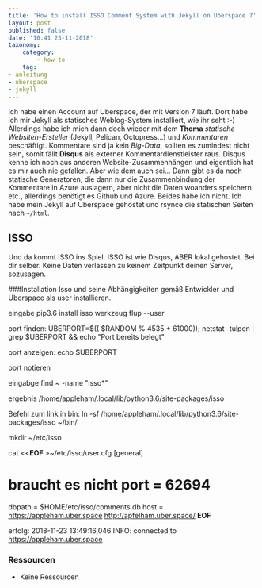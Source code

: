 ```yaml
---
title: 'How to install ISSO Comment System with Jekyll on Uberspace 7'
layout: post
published: false
date: '10:41 23-11-2018'
taxonomy:
    category:
        - how-to
    tag:
- anleitung
- uberspace
- jekyll
---
```


Ich habe einen Account auf Uberspace, der mit Version 7 läuft. Dort habe ich mir Jekyll als statisches Weblog-System installiert, wie ihr seht :-) Allerdings habe ich mich dann doch wieder mit dem **Thema** *statische Websiten-Ersteller* (Jekyll, Pelican, Octopress…) und *Kommentaren* beschäftigt. Kommentare sind ja kein *Big-Data*, sollten es zumindest nicht sein, somit fällt **Disqus** als externer Kommentardienstleister raus. Disqus kenne ich noch aus anderen Website-Zusammenhängen und eigentlich hat es mir auch nie gefallen. Aber wie dem auch sei… Dann gibt es da noch statische Generatoren, die dann nur die Zusammenbindung der Kommentare in Azure auslagern, aber nicht die Daten woanders speichern etc., allerdings benötigt es Github und Azure. Beides habe ich nicht. Ich habe mein Jekyll auf Uberspace gehostet und rsynce die statischen Seiten nach `~/html`.

## ISSO
Und da kommt ISSO ins Spiel. ISSO ist wie Disqus, ABER lokal gehostet. Bei dir selber. Keine Daten verlassen zu keinem Zeitpunkt deinen Server, sozusagen.

###In­stal­la­tion
Isso und seine Abhängigkeiten gemäß Entwickler und Uberspace als user installieren.

eingabe pip3.6 install isso werkzeug flup --user

port finden: UBERPORT=$(( $RANDOM % 4535 + 61000)); netstat -tulpen | grep $UBERPORT && echo "Port bereits belegt"

port anzeigen: echo $UBERPORT

port notieren

eingabge find ~ -name "isso*"

ergebnis /home/appleham/.local/lib/python3.6/site-packages/isso

Befehl zum link in bin: ln -sf /home/appleham/.local/lib/python3.6/site-packages/isso ~/bin/

mkdir ~/etc/isso

cat <<__EOF__ >~/etc/isso/user.cfg
[general]
# braucht es nicht port = 62694
dbpath = $HOME/etc/isso/comments.db
host =
	https://appleham.uber.space
    http://apfelham.uber.space/
__EOF__

erfolg: 2018-11-23 13:49:16,046 INFO: connected to https://appleham.uber.space

### Ressourcen
- Keine Ressourcen
